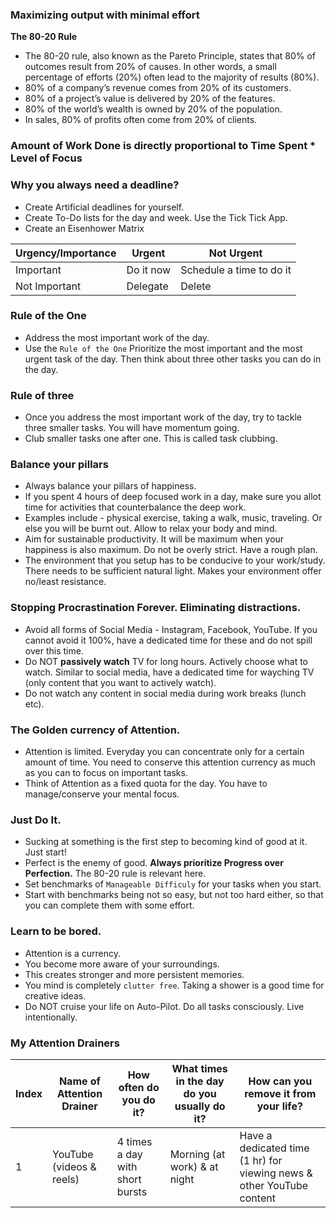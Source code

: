 ### Maximizing output with minimal effort

**The 80-20 Rule**
- The 80-20 rule, also known as the Pareto Principle, states that 80% of outcomes result from 20% of causes. In other words, a small percentage of efforts (20%) often lead to the majority of results (80%).
- 80% of a company’s revenue comes from 20% of its customers.
- 80% of a project’s value is delivered by 20% of the features.
- 80% of the world’s wealth is owned by 20% of the population.
- In sales, 80% of profits often come from 20% of clients.


### Amount of Work Done is directly proportional to Time Spent * Level of Focus


### Why you always need a deadline?
- Create Artificial deadlines for yourself.
- Create To-Do lists for the day and week. Use the Tick Tick App.
- Create an Eisenhower Matrix

| Urgency/Importance | Urgent    | Not Urgent |  
|--------------------|-----------|------------|  
| Important          | Do it now | Schedule a time to do it |  
| Not Important      | Delegate  | Delete |


### Rule of the One
- Address the most important work of the day.
- Use the `Rule of the One` Prioritize the most important and the most urgent task of the day. Then think about three other tasks you can do in the day. 


### Rule of three
- Once you address the most important work of the day, try to tackle three smaller tasks. You will have momentum going.
- Club smaller tasks one after one. This is called task clubbing.

### Balance your pillars
- Always balance your pillars of happiness. 
- If you spent 4 hours of deep focused work in a day, make sure you allot time for activities that counterbalance the deep work. 
- Examples include - physical exercise, taking a walk, music, traveling. Or else you will be burnt out. Allow to relax your body and mind.
- Aim for sustainable productivity. It will be maximum when your happiness is also maximum. Do not be overly strict. Have a rough plan.
- The environment that you setup has to be conducive to your work/study. There needs to be sufficient natural light. Makes your environment offer no/least resistance.


### Stopping Procrastination Forever. Eliminating distractions.
- Avoid all forms of Social Media - Instagram, Facebook, YouTube. If you cannot avoid it 100%, have a dedicated time for these and do not spill over this time.
- Do NOT **passively watch** TV for long hours. Actively choose what to watch. Similar to social media, have a dedicated time for wayching TV (only content that you want to actively watch).
- Do not watch any content in social media during work breaks (lunch etc).


### The Golden currency of Attention.
- Attention is limited. Everyday you can concentrate only for a certain amount of time. You need to conserve this attention currency as much as you can to focus on important tasks.
- Think of Attention as a fixed quota for the day. You have to manage/conserve your mental focus.


### Just Do It.
- Sucking at something is the first step to becoming kind of good at it. Just start!
- Perfect is the enemy of good. **Always prioritize Progress over Perfection.** The 80-20 rule is relevant here.
- Set benchmarks of `Manageable Difficuly` for your tasks when you start.
- Start with benchmarks being not so easy, but not too hard either, so that you can complete them with some effort.


### Learn to be bored.
- Attention is a currency.
- You become more aware of your surroundings.
- This creates stronger and more persistent memories.
- You mind is completely `clutter free`. Taking a shower is a good time for creative ideas.
- Do NOT cruise your life on Auto-Pilot. Do all tasks consciously. Live intentionally.


### My Attention Drainers

| Index | Name of Attention Drainer | How often do you do it?            | What times in the day do you usually do it? | How can you remove it from your life?                   |
|-------|---------------------------|------------------------------------|--------------------------------------------|------------------------------------------------------|
| 1     | YouTube (videos & reels)  | 4 times a day with short bursts   | Morning (at work) & at night               | Have a dedicated time (1 hr) for viewing news & other YouTube content |

